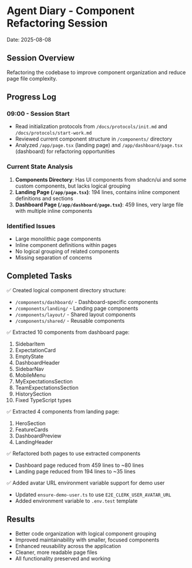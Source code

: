 # Agent Diary - Component Refactoring Session
Date: 2025-08-08

## Session Overview
Refactoring the codebase to improve component organization and reduce page file complexity.

## Progress Log

### 09:00 - Session Start
- Read initialization protocols from `/docs/protocols/init.md` and `/docs/protocols/start-work.md`
- Reviewed current component structure in `/components/` directory
- Analyzed `/app/page.tsx` (landing page) and `/app/dashboard/page.tsx` (dashboard) for refactoring opportunities

### Current State Analysis
1. **Components Directory**: Has UI components from shadcn/ui and some custom components, but lacks logical grouping
2. **Landing Page (`/app/page.tsx`)**: 194 lines, contains inline component definitions and sections
3. **Dashboard Page (`/app/dashboard/page.tsx`)**: 459 lines, very large file with multiple inline components

### Identified Issues
- Large monolithic page components
- Inline component definitions within pages
- No logical grouping of related components
- Missing separation of concerns

## Completed Tasks
✅ Created logical component directory structure:
   - `/components/dashboard/` - Dashboard-specific components
   - `/components/landing/` - Landing page components
   - `/components/layout/` - Shared layout components
   - `/components/shared/` - Reusable components

✅ Extracted 10 components from dashboard page:
   1. SidebarItem
   2. ExpectationCard
   3. EmptyState
   4. DashboardHeader
   5. SidebarNav
   6. MobileMenu
   7. MyExpectationsSection
   8. TeamExpectationsSection
   9. HistorySection
   10. Fixed TypeScript types

✅ Extracted 4 components from landing page:
   1. HeroSection
   2. FeatureCards
   3. DashboardPreview
   4. LandingHeader

✅ Refactored both pages to use extracted components
   - Dashboard page reduced from 459 lines to ~80 lines
   - Landing page reduced from 194 lines to ~35 lines

✅ Added avatar URL environment variable support for demo user
   - Updated `ensure-demo-user.ts` to use `E2E_CLERK_USER_AVATAR_URL`
   - Added environment variable to `.env.test` template

## Results
- Better code organization with logical component grouping
- Improved maintainability with smaller, focused components
- Enhanced reusability across the application
- Cleaner, more readable page files
- All functionality preserved and working